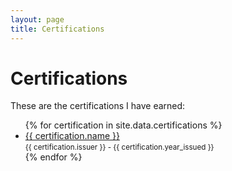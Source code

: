 ```yaml
---
layout: page
title: Certifications
---
```


# Certifications

These are the certifications I have earned:

<ul>
  {% for certification in site.data.certifications %}
    <li>
      <a href="{{ certification.link }}">{{ certification.name }}</a><br>
      <small>{{ certification.issuer }} - {{ certification.year_issued }}</small>
    </li>
  {% endfor %}
</ul>
